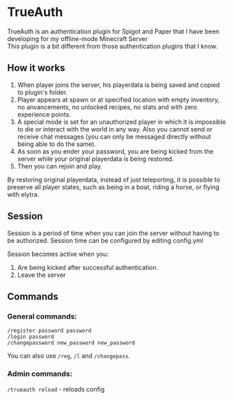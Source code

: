 # TrueAuth
TrueAuth is an authentication plugin for Spigot and Paper that I have been developing for my offline-mode Minecraft Server<br/>
This plugin is a bit different from those authentication plugins that I know.

## How it works
1. When player joins the server, his playerdata is being saved and copied to plugin's folder.
2. Player appears at spawn or at specified location with empty inventory, no anvancements, no unlocked recipes, no stats and with zero experience points.
3. A special mode is set for an unauthorized player in which it is impossible to die or interact with the world in any way. Also you cannot send or receive chat messages (you can only be messaged directly without being able to do the same).
4. As soon as you ender your password, you are being kicked from the server while your original playerdata is being restored.
5. Then you can rejoin and play.

By restoring original playerdata, instead of just teleporting, it is possible to preserve all player states, such as being in a boat, riding a horse, or flying with elytra.

## Session
Session is a period of time when you can join the server without having to be authorized. Session time can be configured by editing config.yml

Session becomes active when you:
1. Are being kicked after successful authentication.<br/>
2. Leave the server<br/>

## Commands
### General commands:
`/register password password`<br/>
`/login password`<br/>
`/changepassword new_password new_password`

You can also use `/reg`, `/l` and `/changepass`.

### Admin commands:
`/trueauth reload` - reloads config<br/>
